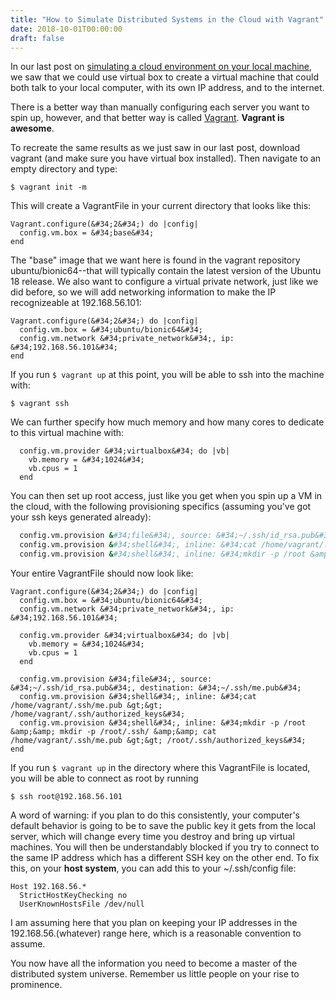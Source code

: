 ```yaml
---
title: "How to Simulate Distributed Systems in the Cloud with Vagrant"
date: 2018-10-01T00:00:00
draft: false
---
```


In our last post on [simulating a cloud environment on your local machine](https://nickolasfisher.com/blog/How-to-Set-Up-A-Private-Local-Network-On-Your-PC-With-VirtualBox),
we saw that we could use virtual box to create a virtual machine that could both talk to your local computer, with its own IP address, and to the internet.

There is a better way than manually configuring each server you want to spin up, however, and that better way is called [Vagrant](https://www.vagrantup.com/). **Vagrant is awesome**.

To recreate the same results as we just saw in our last post, download vagrant (and make sure you have virtual box installed). Then navigate to an empty directory and type:

`
$ vagrant init -m
`

This will create a VagrantFile in your current directory that looks like this:

```
Vagrant.configure(&#34;2&#34;) do |config|
  config.vm.box = &#34;base&#34;
end

```

The &#34;base&#34; image that we want here is found in the vagrant repository ubuntu/bionic64--that will typically contain the latest version of the Ubuntu 18 release. We also want to configure a virtual private network, just like we did before, so we will add networking information to make the IP recognizeable at 192.168.56.101:

```
Vagrant.configure(&#34;2&#34;) do |config|
  config.vm.box = &#34;ubuntu/bionic64&#34;
  config.vm.network &#34;private_network&#34;, ip: &#34;192.168.56.101&#34;
end

```

If you run `$ vagrant up` at this point, you will be able to ssh into the machine with:

`$ vagrant ssh `

We can further specify how much memory and how many cores to dedicate to this virtual machine with:

```
  config.vm.provider &#34;virtualbox&#34; do |vb|
    vb.memory = &#34;1024&#34;
    vb.cpus = 1
  end

```

You can then set up root access, just like you get when you spin up a VM in the cloud, with the following provisioning specifics (assuming you&#39;ve got your ssh keys generated already):

``` bash
  config.vm.provision &#34;file&#34;, source: &#34;~/.ssh/id_rsa.pub&#34;, destination: &#34;~/.ssh/me.pub&#34;
  config.vm.provision &#34;shell&#34;, inline: &#34;cat /home/vagrant/.ssh/me.pub &gt;&gt; /home/vagrant/.ssh/authorized_keys&#34;
  config.vm.provision &#34;shell&#34;, inline: &#34;mkdir -p /root &amp;&amp; mkdir -p /root/.ssh/ &amp;&amp; cat /home/vagrant/.ssh/me.pub &gt;&gt; /root/.ssh/authorized_keys&#34;

```

Your entire VagrantFile should now look like:

```
Vagrant.configure(&#34;2&#34;) do |config|
  config.vm.box = &#34;ubuntu/bionic64&#34;
  config.vm.network &#34;private_network&#34;, ip: &#34;192.168.56.101&#34;

  config.vm.provider &#34;virtualbox&#34; do |vb|
    vb.memory = &#34;1024&#34;
    vb.cpus = 1
  end

  config.vm.provision &#34;file&#34;, source: &#34;~/.ssh/id_rsa.pub&#34;, destination: &#34;~/.ssh/me.pub&#34;
  config.vm.provision &#34;shell&#34;, inline: &#34;cat /home/vagrant/.ssh/me.pub &gt;&gt; /home/vagrant/.ssh/authorized_keys&#34;
  config.vm.provision &#34;shell&#34;, inline: &#34;mkdir -p /root &amp;&amp; mkdir -p /root/.ssh/ &amp;&amp; cat /home/vagrant/.ssh/me.pub &gt;&gt; /root/.ssh/authorized_keys&#34;
end

```

If you run `$ vagrant up` in the directory where this VagrantFile is located, you will be able to connect as root by running

`$ ssh root@192.168.56.101`

A word of warning: if you plan to do this consistently, your computer&#39;s default behavior is going to be to save the public key it gets from the local server, which will change every time you destroy and bring up virtual machines. You will then be understandably blocked if you try to connect to the same IP address which has a different SSH key on the other end. To fix this, on your **host system**, you can add this to your ~/.ssh/config file:

```
Host 192.168.56.*
  StrictHostKeyChecking no
  UserKnownHostsFile /dev/null
```

I am assuming here that you plan on keeping your IP addresses in the 192.168.56.(whatever) range here, which is a reasonable convention to assume.

You now have all the information you need to become a master of the distributed system universe. Remember us little people on your rise to prominence.


